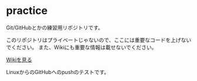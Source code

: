 practice
========

Git/GitHubとかの練習用リポジトリです。  

このリポジトリはプライベートじゃないので、ここには重要なコードを上げないでください。
また、Wikiにも重要な情報は載せないでください。

[Wikiを見る](https://github.com/TUTProCon2014/practice/wiki)

LinuxからのGitHubへのpushのテストです。
